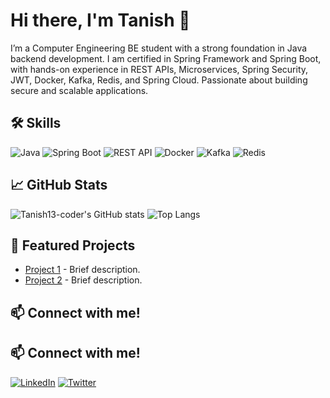 # Hi there, I'm Tanish 👋

I’m a Computer Engineering BE student with a strong foundation in Java backend development. I am certified in Spring Framework and Spring Boot, with hands-on experience in REST APIs, Microservices, Spring Security, JWT, Docker, Kafka, Redis, and Spring Cloud. Passionate about building secure and scalable applications.

## 🛠️ Skills
![Java](https://img.shields.io/badge/-Java-black?style=flat-square&logo=java)
![Spring Boot](https://img.shields.io/badge/-Spring%20Boot-black?style=flat-square&logo=springboot)
![REST API](https://img.shields.io/badge/-REST%20API-black?style=flat-square)
![Docker](https://img.shields.io/badge/-Docker-black?style=flat-square&logo=docker)
![Kafka](https://img.shields.io/badge/-Kafka-black?style=flat-square&logo=apachekafka)
![Redis](https://img.shields.io/badge/-Redis-black?style=flat-square&logo=redis)



## 📈 GitHub Stats
![Tanish13-coder's GitHub stats](https://github-readme-stats.vercel.app/api?username=Tanish13-coder&show_icons=true&theme=radical)
![Top Langs](https://github-readme-stats.vercel.app/api/top-langs/?username=Tanish13-coder&layout=compact&theme=radical)

## 🌟 Featured Projects
- [Project 1](https://github.com/Tanish13-coder/project1) - Brief description.
- [Project 2](https://github.com/Tanish13-coder/project2) - Brief description.

## 📫 Connect with me!
## 📫 Connect with me!
[![LinkedIn](https://img.shields.io/badge/-LinkedIn-blue?style=flat-square&logo=linkedin)](https://linkedin.com/in/tanish-tambe-0319242a8)
[![Twitter](https://img.shields.io/badge/-Twitter-blue?style=flat-square&logo=twitter)](https://twitter.com/YOUR-TWITTER-HANDLE)
